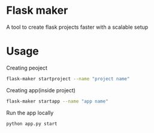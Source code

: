# Flask maker
A tool to create flask projects faster with a scalable setup

# Usage
Creating peoject
```sh
flask-maker startproject --name "project name"
```

Creating app(inside project)
```sh
flask-maker startapp --name "app name"
```

Run the app locally
```sh
python app.py start
```